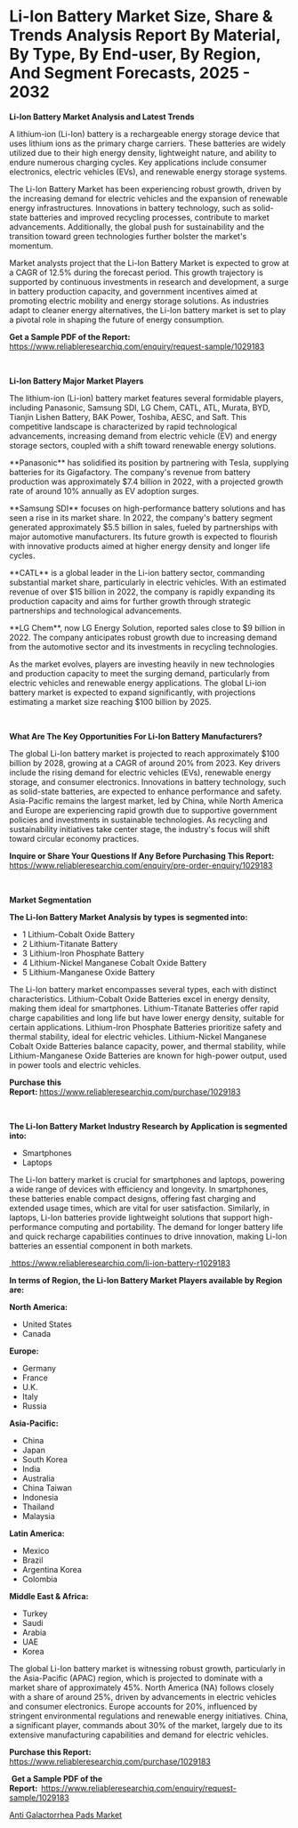 <p><h1>Li-Ion Battery Market Size, Share & Trends Analysis Report By Material, By Type, By End-user, By Region, And Segment Forecasts, 2025 - 2032</h1></p><p><strong>Li-Ion Battery Market Analysis and Latest Trends</strong></p>
<p><p>A lithium-ion (Li-Ion) battery is a rechargeable energy storage device that uses lithium ions as the primary charge carriers. These batteries are widely utilized due to their high energy density, lightweight nature, and ability to endure numerous charging cycles. Key applications include consumer electronics, electric vehicles (EVs), and renewable energy storage systems.</p><p>The Li-Ion Battery Market has been experiencing robust growth, driven by the increasing demand for electric vehicles and the expansion of renewable energy infrastructures. Innovations in battery technology, such as solid-state batteries and improved recycling processes, contribute to market advancements. Additionally, the global push for sustainability and the transition toward green technologies further bolster the market's momentum.</p><p>Market analysts project that the Li-Ion Battery Market is expected to grow at a CAGR of 12.5% during the forecast period. This growth trajectory is supported by continuous investments in research and development, a surge in battery production capacity, and government incentives aimed at promoting electric mobility and energy storage solutions. As industries adapt to cleaner energy alternatives, the Li-Ion battery market is set to play a pivotal role in shaping the future of energy consumption.</p></p>
<p><strong>Get a Sample PDF of the Report:&nbsp;</strong> <a href="https://www.reliableresearchiq.com/enquiry/request-sample/1029183?utm_campaign=2285&utm_medium=2&utm_source=Github&utm_content=ia&utm_term=24032025&utm_id=li-ion-battery">https://www.reliableresearchiq.com/enquiry/request-sample/1029183</a></p>
<p>&nbsp;</p>
<p><strong>Li-Ion Battery Major Market Players</strong></p>
<p><p>The lithium-ion (Li-ion) battery market features several formidable players, including Panasonic, Samsung SDI, LG Chem, CATL, ATL, Murata, BYD, Tianjin Lishen Battery, BAK Power, Toshiba, AESC, and Saft. This competitive landscape is characterized by rapid technological advancements, increasing demand from electric vehicle (EV) and energy storage sectors, coupled with a shift toward renewable energy solutions.</p><p>**Panasonic** has solidified its position by partnering with Tesla, supplying batteries for its Gigafactory. The company's revenue from battery production was approximately $7.4 billion in 2022, with a projected growth rate of around 10% annually as EV adoption surges.</p><p>**Samsung SDI** focuses on high-performance battery solutions and has seen a rise in its market share. In 2022, the company's battery segment generated approximately $5.5 billion in sales, fueled by partnerships with major automotive manufacturers. Its future growth is expected to flourish with innovative products aimed at higher energy density and longer life cycles.</p><p>**CATL** is a global leader in the Li-ion battery sector, commanding substantial market share, particularly in electric vehicles. With an estimated revenue of over $15 billion in 2022, the company is rapidly expanding its production capacity and aims for further growth through strategic partnerships and technological advancements.</p><p>**LG Chem**, now LG Energy Solution, reported sales close to $9 billion in 2022. The company anticipates robust growth due to increasing demand from the automotive sector and its investments in recycling technologies.</p><p>As the market evolves, players are investing heavily in new technologies and production capacity to meet the surging demand, particularly from electric vehicles and renewable energy applications. The global Li-ion battery market is expected to expand significantly, with projections estimating a market size reaching $100 billion by 2025.</p></p>
<p>&nbsp;</p>
<p><strong>What Are The Key Opportunities For Li-Ion Battery Manufacturers?</strong></p>
<p><p>The global Li-Ion battery market is projected to reach approximately $100 billion by 2028, growing at a CAGR of around 20% from 2023. Key drivers include the rising demand for electric vehicles (EVs), renewable energy storage, and consumer electronics. Innovations in battery technology, such as solid-state batteries, are expected to enhance performance and safety. Asia-Pacific remains the largest market, led by China, while North America and Europe are experiencing rapid growth due to supportive government policies and investments in sustainable technologies. As recycling and sustainability initiatives take center stage, the industry's focus will shift toward circular economy practices.</p></p>
<p><strong>Inquire or Share Your Questions If Any Before Purchasing This Report:</strong> <a href="https://www.reliableresearchiq.com/enquiry/pre-order-enquiry/1029183?utm_campaign=2285&utm_medium=2&utm_source=Github&utm_content=ia&utm_term=24032025&utm_id=li-ion-battery">https://www.reliableresearchiq.com/enquiry/pre-order-enquiry/1029183</a></p>
<p>&nbsp;</p>
<p><strong>Market Segmentation</strong></p>
<p><strong>The Li-Ion Battery Market Analysis by types is segmented into:</strong></p>
<p><ul><li>1 Lithium-Cobalt Oxide Battery</li><li>2 Lithium-Titanate Battery</li><li>3 Lithium-Iron Phosphate Battery</li><li>4 Lithium-Nickel Manganese Cobalt Oxide Battery</li><li>5 Lithium-Manganese Oxide Battery</li></ul></p>
<p><p>The Li-Ion battery market encompasses several types, each with distinct characteristics. Lithium-Cobalt Oxide Batteries excel in energy density, making them ideal for smartphones. Lithium-Titanate Batteries offer rapid charge capabilities and long life but have lower energy density, suitable for certain applications. Lithium-Iron Phosphate Batteries prioritize safety and thermal stability, ideal for electric vehicles. Lithium-Nickel Manganese Cobalt Oxide Batteries balance capacity, power, and thermal stability, while Lithium-Manganese Oxide Batteries are known for high-power output, used in power tools and electric vehicles.</p></p>
<p><strong>Purchase this Report:&nbsp;</strong><a href="https://www.reliableresearchiq.com/purchase/1029183?utm_campaign=2285&utm_medium=2&utm_source=Github&utm_content=ia&utm_term=24032025&utm_id=li-ion-battery">https://www.reliableresearchiq.com/purchase/1029183</a></p>
<p>&nbsp;</p>
<p><strong>The Li-Ion Battery Market Industry Research by Application is segmented into:</strong></p>
<p><ul><li>Smartphones</li><li>Laptops</li></ul></p>
<p><p>The Li-Ion battery market is crucial for smartphones and laptops, powering a wide range of devices with efficiency and longevity. In smartphones, these batteries enable compact designs, offering fast charging and extended usage times, which are vital for user satisfaction. Similarly, in laptops, Li-Ion batteries provide lightweight solutions that support high-performance computing and portability. The demand for longer battery life and quick recharge capabilities continues to drive innovation, making Li-Ion batteries an essential component in both markets.</p></p>
<p><a href="https://www.reliableresearchiq.com/li-ion-battery-r1029183?utm_campaign=2285&utm_medium=2&utm_source=Github&utm_content=ia&utm_term=24032025&utm_id=li-ion-battery">&nbsp;https://www.reliableresearchiq.com/li-ion-battery-r1029183</a></p>
<p><strong>In terms of Region, the Li-Ion Battery Market Players available by Region are:</strong></p>
<p>
    <p> <strong> North America: </strong>
        <ul>
            <li>United States</li>
            <li>Canada</li>
        </ul>
        </p> 
    <p> <strong> Europe: </strong>
        <ul>
            <li>Germany</li>
            <li>France</li>
            <li>U.K.</li>
            <li>Italy</li>
            <li>Russia</li>
        </ul>
        </p> 
    <p> <strong> Asia-Pacific: </strong>
        <ul>
            <li>China</li>
            <li>Japan</li>
            <li>South Korea</li>
            <li>India</li>
            <li>Australia</li>
            <li>China Taiwan</li>
            <li>Indonesia</li>
            <li>Thailand</li>
            <li>Malaysia</li>
        </ul>
        </p> 
    <p> <strong> Latin America: </strong>
        <ul>
            <li>Mexico</li>
            <li>Brazil</li>
            <li>Argentina Korea</li>
            <li>Colombia</li>
        </ul>
        </p> 
    <p> <strong> Middle East & Africa: </strong>
        <ul>
            <li>Turkey</li>
            <li>Saudi</li>
            <li>Arabia</li>
            <li>UAE</li>
            <li>Korea</li>
        </ul>
    </p>
    </p>
<p><p>The global Li-Ion battery market is witnessing robust growth, particularly in the Asia-Pacific (APAC) region, which is projected to dominate with a market share of approximately 45%. North America (NA) follows closely with a share of around 25%, driven by advancements in electric vehicles and consumer electronics. Europe accounts for 20%, influenced by stringent environmental regulations and renewable energy initiatives. China, a significant player, commands about 30% of the market, largely due to its extensive manufacturing capabilities and demand for electric vehicles.</p></p>
<p><strong>Purchase this Report: </strong><a href="https://www.reliableresearchiq.com/purchase/1029183?utm_campaign=2285&utm_medium=2&utm_source=Github&utm_content=ia&utm_term=24032025&utm_id=li-ion-battery">https://www.reliableresearchiq.com/purchase/1029183</a></p>
<p>&nbsp;<strong>Get a Sample PDF of the Report:&nbsp;&nbsp;</strong><a href="https://www.reliableresearchiq.com/enquiry/request-sample/1029183?utm_campaign=2285&utm_medium=2&utm_source=Github&utm_content=ia&utm_term=24032025&utm_id=li-ion-battery">https://www.reliableresearchiq.com/enquiry/request-sample/1029183</a></p>
<p><strong></strong></p>
<p><p><a href="https://github.com/JubayerMia832/Market-Research-Report-List-2/blob/main/anti-galactorrhea-pads-market.md?utm_campaign=2285&utm_medium=2&utm_source=Github&utm_content=ia&utm_term=24032025&utm_id=li-ion-battery">Anti Galactorrhea Pads Market</a></p></p>